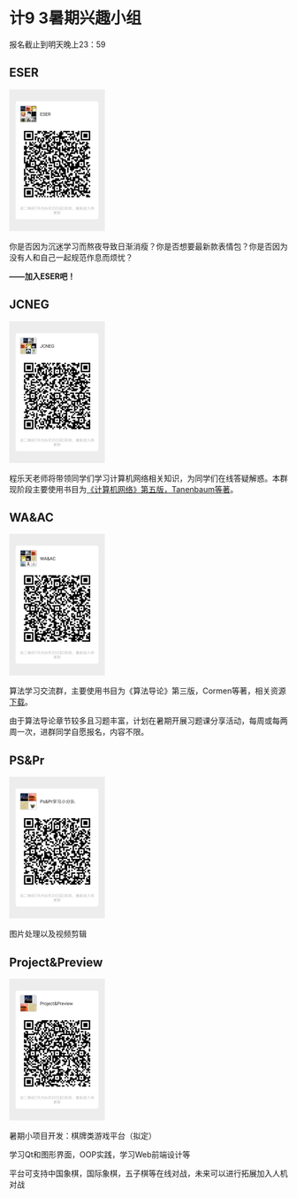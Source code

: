 # 计9 3暑期兴趣小组
报名截止到明天晚上23：59
## ESER

<img src="images\3.jpg" alt="ESER" style="zoom:25%;" />

你是否因为沉迷学习而熬夜导致日渐消瘦？你是否想要最新款表情包？你是否因为没有人和自己一起规范作息而烦忧？

**——加入ESER吧！**

## JCNEG

<img src="images\5.jpg" alt="JCNEG" style="zoom:25%;" />

程乐天老师将带领同学们学习计算机网络相关知识，为同学们在线答疑解惑。本群现阶段主要使用书目为[《计算机网络》第五版，Tanenbaum等著](https://cloud.tsinghua.edu.cn/d/f1d6897111ca48c994bd/)。

## WA&AC

<img src="images\4.jpg" alt="WA&AC" style="zoom:25%">

算法学习交流群，主要使用书目为《算法导论》第三版，Cormen等著，相关资源[下载](https://github.com/tkf2019/WA-AC)。

由于算法导论章节较多且习题丰富，计划在暑期开展习题课分享活动，每周或每两周一次，进群同学自愿报名，内容不限。

## PS&Pr

<img src="images\2.jpg" alt="PS&Pr" style="zoom:25%;" />

图片处理以及视频剪辑

## Project&Preview

<img src="images\1.png" alt="Project&Preview" style="zoom:25%;" />

暑期小项目开发：棋牌类游戏平台（拟定）

学习Qt和图形界面，OOP实践，学习Web前端设计等

平台可支持中国象棋，国际象棋，五子棋等在线对战，未来可以进行拓展加入人机对战

